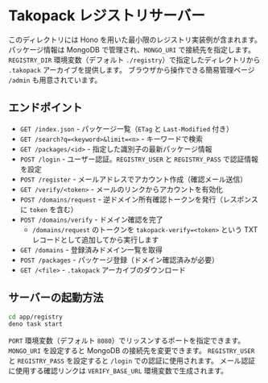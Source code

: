 # Takopack レジストリサーバー

このディレクトリには Hono を用いた最小限のレジストリ実装例が含まれます。
パッケージ情報は MongoDB で管理され、`MONGO_URI` で接続先を指定します。
`REGISTRY_DIR` 環境変数（デフォルト `./registry`）で指定したディレクトリから `.takopack` アーカイブを提供します。
ブラウザから操作できる簡易管理ページ `/admin` も用意されています。

## エンドポイント

- `GET /index.json` - パッケージ一覧（`ETag` と `Last-Modified` 付き）
- `GET /search?q=<keyword>&limit=<n>` - キーワードで検索
- `GET /packages/<id>` - 指定した識別子の最新パッケージ情報
- `POST /login` - ユーザー認証。`REGISTRY_USER` と `REGISTRY_PASS` で認証情報を設定
- `POST /register` - メールアドレスでアカウント作成（確認メール送信）
- `GET /verify/<token>` - メールのリンクからアカウントを有効化
- `POST /domains/request` - 逆ドメイン所有確認トークンを発行（レスポンスに `token` を含む）
- `POST /domains/verify` - ドメイン確認を完了
  - `/domains/request` のトークンを `takopack-verify=<token>` という TXT レコードとして追加してから実行します
- `GET /domains` - 登録済みドメイン一覧を取得
- `POST /packages` - パッケージ登録（ドメイン確認済みが必要）
- `GET /<file>` - `.takopack` アーカイブのダウンロード

## サーバーの起動方法

```bash
cd app/registry
deno task start
```

`PORT` 環境変数（デフォルト `8080`）でリッスンするポートを指定できます。
`MONGO_URI` を設定すると MongoDB の接続先を変更できます。
`REGISTRY_USER` と `REGISTRY_PASS` を設定すると `/login` での認証に使用されます。
メール認証に使用する確認リンクは `VERIFY_BASE_URL` 環境変数で生成されます。
